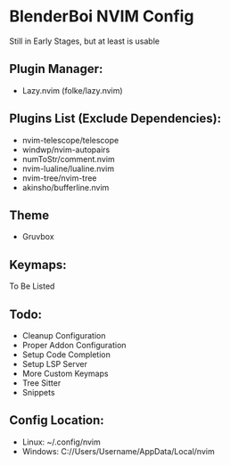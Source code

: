 # BlenderBoi NVIM Config

Still in Early Stages, but at least is usable

## Plugin Manager:
- Lazy.nvim (folke/lazy.nvim)

## Plugins List (Exclude Dependencies):
- nvim-telescope/telescope
- windwp/nvim-autopairs 
- numToStr/comment.nvim
- nvim-lualine/lualine.nvim
- nvim-tree/nvim-tree
- akinsho/bufferline.nvim

## Theme
- Gruvbox

## Keymaps:
To Be Listed

## Todo:
- Cleanup Configuration
- Proper Addon Configuration
- Setup Code Completion
- Setup LSP Server
- More Custom Keymaps
- Tree Sitter
- Snippets

## Config Location:

- Linux:      ~/.config/nvim
- Windows:    C://Users/Username/AppData/Local/nvim





